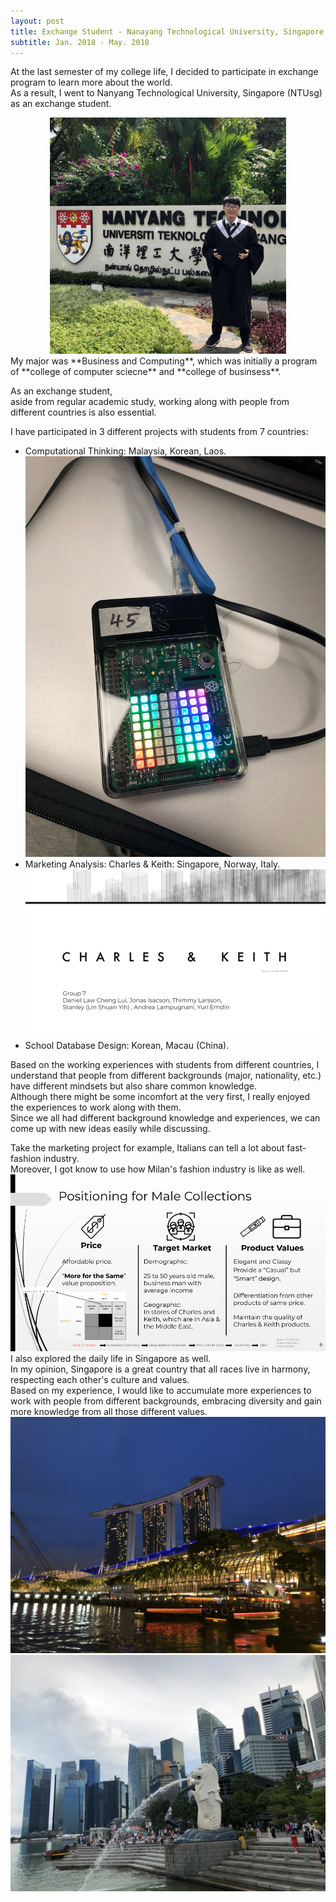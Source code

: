 ```yaml
---
layout: post
title: Exchange Student - Nanayang Technological University, Singapore
subtitle: Jan. 2018 - May. 2018
---
```

At the last semester of my college life, I decided to participate in exchange program to learn more about the world.   
As a result, I went to Nanyang Technological University, Singapore (NTUsg) as an exchange student. 
<center>
  <img src="/SG/1.jpg" width="75%" height="75%"/>
</center>
My major was **Business and Computing**,    
which was initially a program of **college of computer sciecne** and **college of businsess**.  
  
As an exchange student,   
aside from regular academic study, working along with people from different countries is also essential.  

I have participated in 3 different projects with students from 7 countries:   
- Computational Thinking: Malaysia, Korean, Laos.  
![image-title-here](/SG/3.jpg)      
- Marketing Analysis: Charles & Keith: Singapore, Norway, Italy.   
![image-title-here](/SG/2.jpg)   
- School Database Design: Korean, Macau (China).     

Based on the working experiences with students from different countries, I understand that people from different backgrounds
(major, nationality, etc.) have different mindsets but also share common knowledge.    
Although there might be some incomfort at the very first, I really enjoyed the experiences to work along with them.    
Since we all had different background knowledge and experiences, we can come up with new ideas easily while discussing.   

Take the marketing project for example,  Italians can tell a lot about fast-fashion industry.    
Moreover, I got know to use how Milan's fashion industry is like as well.    
![image-title-here](/SG/4.jpg)     
I also explored the daily life in Singapore as well.  
In my opinion, Singapore is a great country that all races live in harmony, respecting each other's culture and values.  
Based on my experience, I would like to accumulate more experiences to work with people from different backgrounds, embracing 
diversity and gain more knowledge from all those different values.  
![image-title-here](/SG/5.jpg)    
![image-title-here](/SG/6.jpg)    
